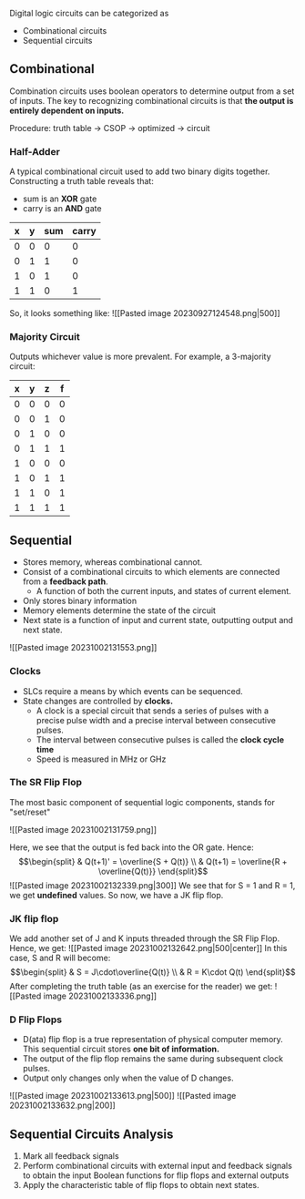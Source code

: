 Digital logic circuits can be categorized as 
- Combinational circuits
- Sequential circuits

## Combinational
Combination circuits uses boolean operators to determine output from a set of inputs. The key to recognizing combinational circuits is that **the output is entirely dependent on inputs.**

Procedure: truth table -> CSOP -> optimized -> circuit
### Half-Adder
A typical combinational circuit used to add two binary digits together. Constructing a truth table reveals that: 
- sum is an **XOR** gate
- carry is an **AND** gate

| x   | y   | sum | carry |
| --- | --- | --- | ----- |
| 0   | 0   | 0   | 0     |
| 0   | 1   | 1   | 0     |
| 1   | 0   | 1   | 0     |
| 1   | 1   | 0   | 1      |

So, it looks something like: 
![[Pasted image 20230927124548.png|500]]

### Majority Circuit
Outputs whichever value is more prevalent. For example, a 3-majority circuit: 

| x   | y   | z   | f   |
| --- | --- | --- | --- |
| 0   | 0   | 0   | 0   |
| 0   | 0   | 1   | 0   |
| 0   | 1   | 0   | 0   |
| 0   | 1   | 1   | 1   |
| 1   | 0   | 0   | 0   |
| 1   | 0   | 1   | 1   |
| 1   | 1   | 0   | 1   |
| 1   | 1   | 1   | 1    |
## Sequential 
- Stores memory, whereas combinational cannot. 
- Consist of a combinational circuits to which elements are connected from a **feedback path**. 
	- A function of both the current inputs, and states of current element.
- Only stores binary information
- Memory elements determine the state of the circuit
- Next state is a function of input and current state, outputting output and next state.

![[Pasted image 20231002131553.png]]
### Clocks
- SLCs require a means by which events can be sequenced.
- State changes are controlled by **clocks.**
	- A clock is a special circuit that sends a series of pulses with a precise pulse width and a precise interval between consecutive pulses.
	- The interval between consecutive pulses is called the **clock cycle time**
	- Speed is measured in MHz or GHz
### The SR Flip Flop
The most basic component of sequential logic components, stands for "set/reset"

![[Pasted image 20231002131759.png]]

Here, we see that the output is fed back into the OR gate. Hence: 
$$\begin{split}
& Q(t+1)' = \overline{S + Q(t)} \\
& Q(t+1) = \overline{R + \overline{Q(t)}}
\end{split}$$
![[Pasted image 20231002132339.png|300]]
We see that for S = 1 and R = 1, we get **undefined** values. So now, we have a JK flip flop.

### JK flip flop
We add another set of J and K inputs threaded through the SR Flip Flop. Hence, we get: 
![[Pasted image 20231002132642.png|500|center]]
In this case, S and R will become:
$$\begin{split}
& S = J\cdot\overline{Q(t)} \\
& R = K\cdot Q(t)
\end{split}$$
After completing the truth table (as an exercise for the reader) we get: 
![[Pasted image 20231002133336.png]]
### D Flip Flops
- D(ata) flip flop is a true representation of physical computer memory. This sequential circuit stores **one bit of information.**
- The output of the flip flop remains the same during subsequent clock pulses. 
- Output only changes only when the value of D changes.

![[Pasted image 20231002133613.png|500]]
![[Pasted image 20231002133632.png|200]]

## Sequential Circuits Analysis
1. Mark all feedback signals
2. Perform combinational circuits with external input and feedback signals to obtain the input Boolean functions for flip flops and external outputs
3. Apply the characteristic table of flip flops to obtain next states.

